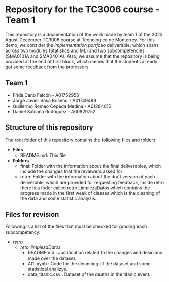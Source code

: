 # Repository for the TC3006 course - Team 1
This repository is a documentation of the work made by team 1 of the 2023 Agust-December TC3006 course at Tecnológico de Monterrey. For this demo, we consider the *implementation portfolio* deliverable, which spans across two modules (Statistics and ML) and two subcompetencies (SMA0101A and SMA0401A). Also, we assume that the repository is being provided at the end of first block, which means that the students already got some feedback from the professors. 

## Team 1
  * Frida Cano Falcón - A01752953
  * Jorge Javier Sosa Briseño - A01749489
  * Guillermo Romeo Cepeda Medina - A01284015
  * Daniel Saldaña Rodríguez - A00829752
 
## Structure of this repository
The root folder of this repository contains the following files and folders: 

* **Files**
  * README.md: This file  
* **Folders**
  * final: Folder with the information about the final deliverables, which include the changes that the reviewers asked for
  * retro: Folder with the information about the draft version of each deliverable, which are provided for requesting feedback, Inside retro there is a foder called retro LimpiezaDatos which contains the progress made in the first week of classes which is the cleaning of the data and some statistic analyzis.

## Files for revision
Following is a list of the files that must be checked for grading each subcompetency: 
* *retro*
	* *reto_limpiezaDatos*
		* README.md : Justification related to the changes and desicions made over the dataset.  
		* AI1.ipynb : Code for the cleancing of the dataset and some statistical analizys.  
		* data_titanic.csv : Dataset of the deaths in the titanic event.
